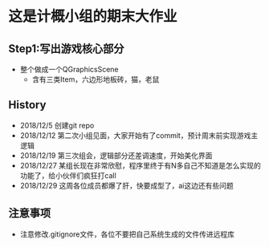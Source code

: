 # 这是计概小组的期末大作业

## Step1:写出游戏核心部分

- 整个做成一个QGraphicsScene
	- 含有三类Item，六边形地板砖，猫，老鼠 



## History
- 2018/12/5 创建git repo
- 2018/12/12 第二次小组见面，大家开始有了commit，预计周末前实现游戏主逻辑
- 2018/12/19 第三次组会，逻辑部分还差调速度，开始美化界面
- 2018/12/27 某组长现在非常欣慰，程序里终于有N多自己不知道是怎么实现的功能了，给小伙伴们疯狂打call
- 2018/12/29 这周各位成员都爆了肝，快要成型了，ai这边还有些问题

## 注意事项
- 注意修改.gitignore文件，各位不要把自己系统生成的文件传进远程库

